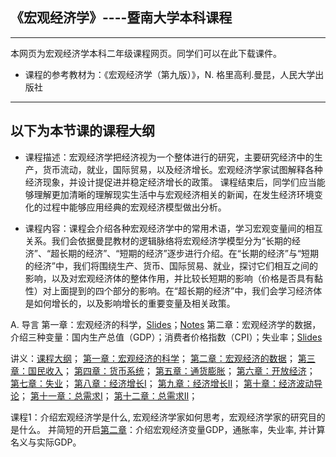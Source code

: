 ## 《宏观经济学》----暨南大学本科课程

---
本网页为宏观经济学本科二年级课程网页。同学们可以在此下载课件。
* 课程的参考教材为：《宏观经济学（第九版）》，N. 格里高利.曼昆，人民大学出版社
---
以下为本节课的课程大纲
---

* 课程描述：宏观经济学把经济视为一个整体进行的研究，主要研究经济中的生产，货币流动，就业，国际贸易，以及经济增长。宏观经济学家试图解释各种经济现象，并设计提促进并稳定经济增长的政策。 课程结束后，同学们应当能够理解更加清晰的理解现实生活中与宏观经济相关的新闻，在发生经济环境变化的过程中能够应用经典的宏观经济模型做出分析。

* 课程内容：课程会介绍各种宏观经济学中的常用术语，学习宏观变量间的相互关系。我们会依据曼昆教材的逻辑脉络将宏观经济学模型分为“长期的经济”、“超长期的经济”、“短期的经济”逐步进行介绍。在“长期的经济”与“短期的经济”中，我们将围绕生产、货币、国际贸易、就业，探讨它们相互之间的影响，以及对宏观经济体的整体作用，并比较长短期的影响（价格是否具有黏性）对上面提到的四个部分的影响。在“超长期的经济”中，我们会学习经济体是如何增长的，以及影响增长的重要变量及相关政策。

A. 导言
    第一章：宏观经济的科学，[Slides](https://github.com/MingshiKang/MacroUndergrad/blob/main/Slides/1%E3%80%81%E5%AE%8F%E8%A7%82%E7%BB%8F%E6%B5%8E%E5%AD%A6%E4%BB%8B%E7%BB%8D.pdf)；[Notes]()
    第二章：宏观经济学的数据，介绍三种变量：国内生产总值（GDP）；消费者价格指数（CPI）；失业率；[Slides](https://github.com/MingshiKang/MacroUndergrad/blob/main/Slides/2%E3%80%81%E5%AE%8F%E8%A7%82%E7%BB%8F%E6%B5%8E%E5%AD%A6%E7%9A%84%E6%95%B0%E6%8D%AE.pdf)


讲义：[课程大纲](https://github.com/EddyKK/Macroeconomics-2023spring/blob/main/%E5%AE%8F%E8%A7%82%E8%AF%BE%E7%A8%8B%E5%A4%A7%E7%BA%B2--2023%E6%98%A5.pdf)；
[第一章：宏观经济的科学](https://github.com/EddyKK/Macroeconomics-2022fall/blob/main/%E7%AC%AC%E4%B8%80%E7%AB%A0%C2%B7%E4%BB%8B%E7%BB%8D.pdf)； 
[第二章：宏观经济的数据](https://github.com/EddyKK/Macroeconomics-2022fall/blob/main/%E7%AC%AC%E4%BA%8C%E7%AB%A0%C2%B7%E5%AE%8F%E8%A7%82%E6%95%B0%E6%8D%AE.pdf)；
[第三章：国民收入](https://github.com/EddyKK/Macroeconomics-2022fall/blob/main/%E7%AC%AC%E4%B8%89%E7%AB%A0%C2%B7%20%E5%9B%BD%E6%B0%91%E6%94%B6%E5%85%A5.pdf)；
[第四章：货币系统](https://github.com/EddyKK/Macroeconomics-2022fall/blob/main/%E7%AC%AC%E5%9B%9B%E7%AB%A0%C2%B7%20%E8%B4%A7%E5%B8%81%E7%B3%BB%E7%BB%9F.pdf)；
[第五章：通货膨胀](https://github.com/EddyKK/Macroeconomics-2022fall/blob/main/%E7%AC%AC%E4%BA%94%E7%AB%A0%C2%B7%20%E9%80%9A%E8%B4%A7%E8%86%A8%E8%83%80.pdf)；
[第六章：开放经济](https://github.com/EddyKK/Macroeconomics-2022fall/blob/main/%E7%AC%AC%E5%85%AD%E7%AB%A0%C2%B7%20%E5%BC%80%E6%94%BE%E7%BB%8F%E6%B5%8E.pdf)；
[第七章：失业](https://github.com/EddyKK/Macroeconomics-2022fall/blob/main/%E7%AC%AC%E4%B8%83%E7%AB%A0%C2%B7%E5%A4%B1%E4%B8%9A.pdf)；
[第八章：经济增长I](https://github.com/EddyKK/Macroeconomics-2022fall/blob/main/%E7%AC%AC%E5%85%AB%E7%AB%A0%20%C2%B7%20%E7%BB%8F%E6%B5%8E%E5%A2%9E%E9%95%BF1.pdf)；
[第九章：经济增长II](https://github.com/EddyKK/Macroeconomics-2022fall/blob/main/%E7%AC%AC%E4%B9%9D%E7%AB%A0%20%C2%B7%20%E7%BB%8F%E6%B5%8E%E5%A2%9E%E9%95%BF2.pdf)；
[第十章：经济波动导论](https://github.com/EddyKK/Macroeconomics-2022fall/blob/main/%E7%AC%AC%E5%8D%81%E7%AB%A0%20%C2%B7%20%E7%BB%8F%E6%B5%8E%E6%B3%A2%E5%8A%A8%E5%AF%BC%E8%AE%BA.pdf)；
[第十一章：总需求I](https://github.com/EddyKK/Macroeconomics-2022fall/blob/main/%E7%AC%AC%E5%8D%81%E4%B8%80%E7%AB%A0%20%C2%B7%20%20%E6%80%BB%E9%9C%80%E6%B1%82I%20%EF%BC%882022%EF%BC%89.pdf)；
[第十二章：总需求II](https://github.com/EddyKK/Macroeconomics-2022fall/blob/main/%E7%AC%AC%E5%8D%81%E4%BA%8C%E7%AB%A0%20%C2%B7%20%E6%80%BB%E9%9C%80%E6%B1%82II%20%EF%BC%882022%EF%BC%89.pdf)；


课程1：介绍宏观经济学是什么, 宏观经济学家如何思考，宏观经济学家的研究目的是什么。
并简短的开启[第二章](https://github.com/EddyKK/Macroeconomics-2022fall/blob/main/%E7%AC%AC%E4%BA%8C%E7%AB%A0%C2%B7%E5%AE%8F%E8%A7%82%E6%95%B0%E6%8D%AE.pdf)：介绍宏观经济变量GDP，通胀率，失业率, 并计算名义与实际GDP。
